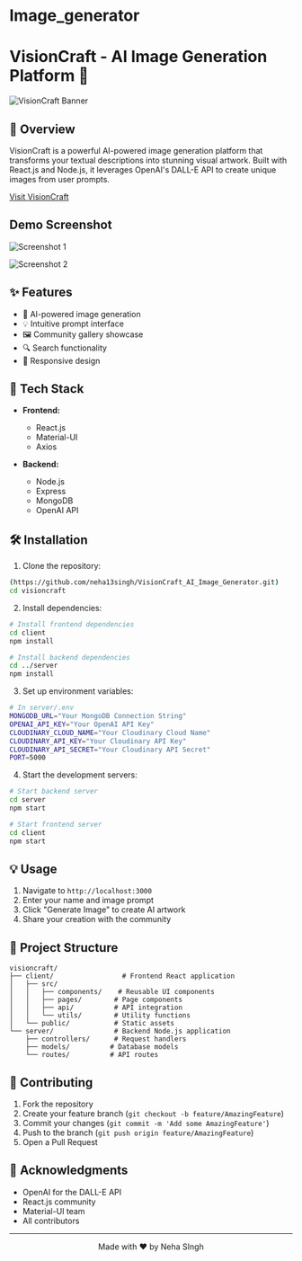 # Image_generator
# VisionCraft - AI Image Generation Platform 🎨

![VisionCraft Banner](https://github.com/user-attachments/assets/2e2cee54-6285-44fd-b387-292295228a9b)


## 🌟 Overview

VisionCraft is a powerful AI-powered image generation platform that transforms your textual descriptions into stunning visual artwork. Built with React.js and Node.js, it leverages OpenAI's DALL-E API to create unique images from user prompts.

[Visit VisionCraft](https://visioncraft-ai-image-generator-client.onrender.com/)

## Demo Screenshot

![Screenshot 1](https://github.com/user-attachments/assets/8fd2873f-ef25-461a-855c-f00609b3f6ce)

![Screenshot 2](https://github.com/user-attachments/assets/0b20ce0e-1346-44f5-a6cd-a7604bcf3602)




## ✨ Features

- 🎨 AI-powered image generation
- 💡 Intuitive prompt interface
- 🖼️ Community gallery showcase
- 🔍 Search functionality
- 📱 Responsive design
  


## 🚀 Tech Stack

- **Frontend:**
  - React.js
  - Material-UI
  - Axios

- **Backend:**
  - Node.js
  - Express
  - MongoDB
  - OpenAI API

## 🛠️ Installation

1. Clone the repository:
```bash
(https://github.com/neha13singh/VisionCraft_AI_Image_Generator.git)
cd visioncraft
```

2. Install dependencies:
```bash
# Install frontend dependencies
cd client
npm install

# Install backend dependencies
cd ../server
npm install
```

3. Set up environment variables:
```bash
# In server/.env
MONGODB_URL="Your MongoDB Connection String"
OPENAI_API_KEY="Your OpenAI API Key"
CLOUDINARY_CLOUD_NAME="Your Cloudinary Cloud Name"
CLOUDINARY_API_KEY="Your Cloudinary API Key"
CLOUDINARY_API_SECRET="Your Cloudinary API Secret"
PORT=5000
```

4. Start the development servers:
```bash
# Start backend server
cd server
npm start

# Start frontend server
cd client
npm start
```

## 💡 Usage

1. Navigate to `http://localhost:3000`
2. Enter your name and image prompt
3. Click "Generate Image" to create AI artwork
4. Share your creation with the community

## 📁 Project Structure

```
visioncraft/
├── client/                 # Frontend React application
│   ├── src/
│   │   ├── components/    # Reusable UI components
│   │   ├── pages/        # Page components
│   │   ├── api/          # API integration
│   │   └── utils/        # Utility functions
│   └── public/           # Static assets
└── server/               # Backend Node.js application
    ├── controllers/      # Request handlers
    ├── models/          # Database models
    └── routes/          # API routes
```

## 🤝 Contributing

1. Fork the repository
2. Create your feature branch (`git checkout -b feature/AmazingFeature`)
3. Commit your changes (`git commit -m 'Add some AmazingFeature'`)
4. Push to the branch (`git push origin feature/AmazingFeature`)
5. Open a Pull Request


## 🙏 Acknowledgments

- OpenAI for the DALL-E API
- React.js community
- Material-UI team
- All contributors

---

<p align="center">Made with ❤️ by Neha SIngh</p>

